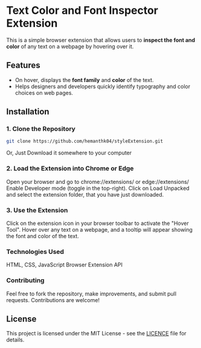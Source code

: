 # Text Color and Font Inspector Extension
This is a simple browser extension that allows users to **inspect the font and color** of any text on a webpage by hovering over it.

## Features
- On hover, displays the **font family** and **color** of the text.
- Helps designers and developers quickly identify typography and color choices on web pages.

## Installation

### 1. Clone the Repository
```bash
git clone https://github.com/hemanthk04/styleExtension.git
```
Or, Just Download it somewhere to your computer

### 2. Load the Extension into Chrome or Edge
Open your browser and go to chrome://extensions/ or edge://extensions/
Enable Developer mode (toggle in the top-right).
Click on Load Unpacked and select the extension folder, that you have just downloaded.

### 3. Use the Extension
Click on the extension icon in your browser toolbar to activate the "Hover Tool".
Hover over any text on a webpage, and a tooltip will appear showing the font and color of the text.

### Technologies Used
HTML, CSS, JavaScript
Browser Extension API

### Contributing
Feel free to fork the repository, make improvements, and submit pull requests. Contributions are welcome!

## License
This project is licensed under the MIT License - see the [LICENCE](LICENSE) file for details.



